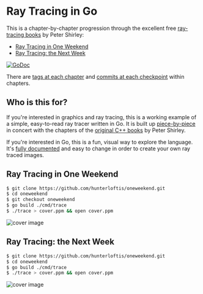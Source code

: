 # Ray Tracing in Go

This is a chapter-by-chapter progression through the excellent
free [ray-tracing books](https://drive.google.com/drive/folders/14yayBb9XiL16lmuhbYhhvea8mKUUK77W)
by Peter Shirley:

- [Ray Tracing in One Weekend](https://github.com/hunterloftis/oneweekend/tree/oneweekend#ray-tracing-in-one-weekend)
- [Ray Tracing: the Next Week](https://github.com/hunterloftis/oneweekend/tree/master#ray-tracing-the-next-week)

[![GoDoc](https://godoc.org/github.com/hunterloftis/oneweekend/oneweekend?status.svg)](https://godoc.org/github.com/hunterloftis/oneweekend)

There are [tags at each chapter](https://github.com/hunterloftis/oneweekend/releases)
and [commits at each checkpoint](https://github.com/hunterloftis/oneweekend/commits/master) within chapters.

## Who is this for?

If you're interested in graphics and ray tracing,
this is a working example of a simple, easy-to-read ray tracer written in Go.
It is built up [piece-by-piece](https://github.com/hunterloftis/oneweekend/releases)
in concert with the chapters of the
[original C++ books](https://drive.google.com/drive/folders/14yayBb9XiL16lmuhbYhhvea8mKUUK77W)
by Peter Shirley.

If you're interested in Go,
this is a fun, visual way to explore the language.
It's [fully documented](https://godoc.org/github.com/hunterloftis/oneweekend)
and easy to change in order to create your own ray traced images.

## Ray Tracing in One Weekend

```bash
$ git clone https://github.com/hunterloftis/oneweekend.git
$ cd oneweekend
$ git checkout oneweekend
$ go build ./cmd/trace
$ ./trace > cover.ppm && open cover.ppm
```

![cover image](https://user-images.githubusercontent.com/364501/51394607-bf056180-1b08-11e9-8968-d319697d40ae.png)

## Ray Tracing: the Next Week

```bash
$ git clone https://github.com/hunterloftis/oneweekend.git
$ cd oneweekend
$ go build ./cmd/trace
$ ./trace > cover.ppm && open cover.ppm
```

![cover image](https://user-images.githubusercontent.com/364501/52127550-5afe9500-2600-11e9-8c12-70b1aaae2e1d.png)
